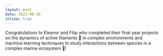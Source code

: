 ```yaml
---
layout: post
date: 2022-06-30
inline: true
---
```


Congratulations to Eleanor and Filip who completed their final year projects on the dynamics of active filaments :bug: in complex environments and machine learning techniques to study interactions between species in a complex marine ecosystem :tropical_fish:!
